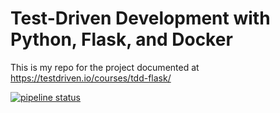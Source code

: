 # Test-Driven Development with Python, Flask, and Docker
This is my repo for the project documented at https://testdriven.io/courses/tdd-flask/



[![pipeline status](https://gitlab.com/karen.c.imperial/flask-tdd-docker/badges/master/pipeline.svg)](https://gitlab.com/karen.c.imperial/flask-tdd-docker/commits/master)

